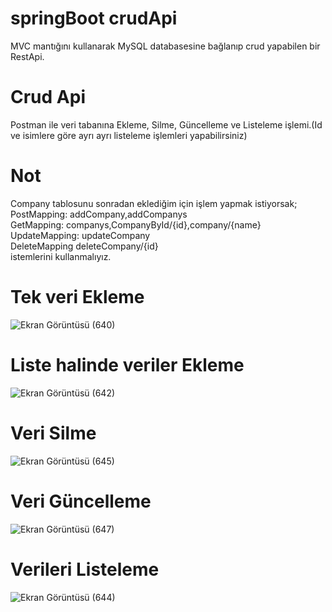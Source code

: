 # springBoot crudApi
 MVC mantığını  kullanarak MySQL databasesine bağlanıp crud yapabilen bir RestApi.
# Crud Api
Postman ile veri tabanına Ekleme, Silme, Güncelleme ve Listeleme işlemi.(Id ve isimlere göre ayrı ayrı listeleme işlemleri yapabilirsiniz) 
# Not
Company tablosunu sonradan eklediğim için işlem yapmak istiyorsak;                                                                                                                                                              
PostMapping: addCompany,addCompanys                                                                                                                                                                                             
GetMapping: companys,CompanyById/{id},company/{name}                                                                                                                                                                            
UpdateMapping: updateCompany                                                                                                                                                                                                    
DeleteMapping deleteCompany/{id}                                                                                                                                                                                                
istemlerini kullanmalıyız.

# Tek veri Ekleme
![Ekran Görüntüsü (640)](https://github.com/AbdullahKarakoc/springBoot-crudApi/assets/117372203/77ab4dcf-b716-4f55-9503-c7abc16943fc)
# Liste halinde veriler Ekleme
![Ekran Görüntüsü (642)](https://github.com/AbdullahKarakoc/springBoot-crudApi/assets/117372203/18c1633f-d7d6-4f61-a35f-5d4d8578267c)
# Veri Silme
![Ekran Görüntüsü (645)](https://github.com/AbdullahKarakoc/springBoot-crudApi/assets/117372203/5e895407-22ff-48c2-9120-a920c848dea2)
# Veri Güncelleme
![Ekran Görüntüsü (647)](https://github.com/AbdullahKarakoc/springBoot-crudApi/assets/117372203/fe60dfa3-aeca-4228-8164-d851f65cc450)
# Verileri Listeleme
![Ekran Görüntüsü (644)](https://github.com/AbdullahKarakoc/springBoot-crudApi/assets/117372203/e4bd65f2-c0ab-4c2f-a4ae-87b2b52142e7)

